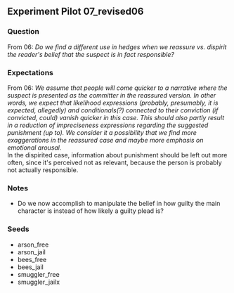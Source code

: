 ## Experiment Pilot 07\_revised06

### Question
From 06: *Do we find a different use in hedges when we reassure vs. dispirit the reader's belief that the suspect is in fact responsible?* <br>


### Expectations
From 06: *We assume that people will come quicker to a narrative where the suspect is presented as the committer in the reassured version. In other words, we expect that likelihood expressions (probably, presumably, it is expected, allegedly) and conditionals(?) connected to their conviction (if convicted, could) vanish quicker in this case. This should also partly result in a reduction of impreciseness expressions regarding the suggested punishment (up to). We consider it a possibility that we find more exaggerations in the reassured case and maybe more emphasis on emotional arousal.* <br>
In the dispirited case, information about punishment should be left out more often, since it's perceived not as relevant, because the person is probably not actually responsible.


### Notes
- Do we now accomplish to manipulate the belief in how guilty the main character is instead of how likely a guilty plead is?

### Seeds
- arson_free
- arson_jail
- bees_free
- bees_jail
- smuggler_free
- smuggler_jailx